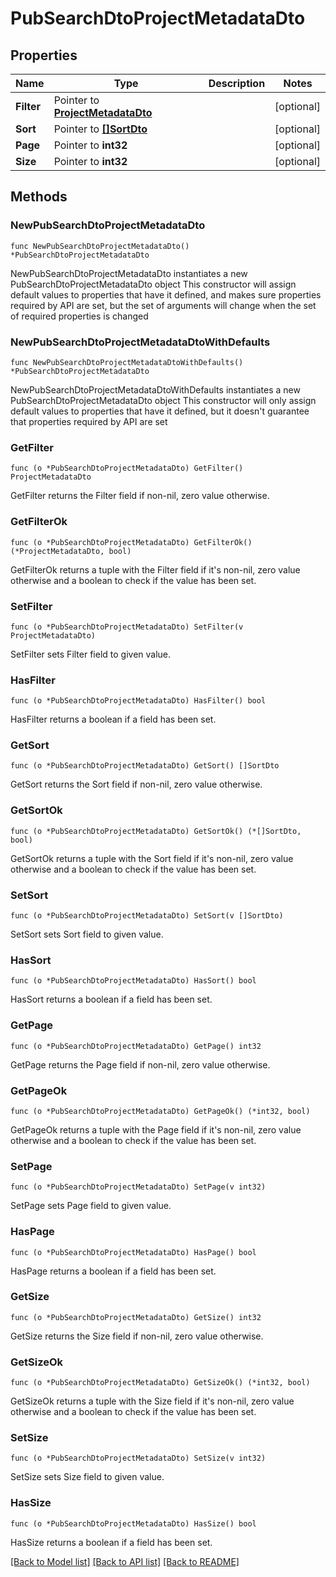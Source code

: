 # PubSearchDtoProjectMetadataDto

## Properties

Name | Type | Description | Notes
------------ | ------------- | ------------- | -------------
**Filter** | Pointer to [**ProjectMetadataDto**](ProjectMetadataDto.md) |  | [optional] 
**Sort** | Pointer to [**[]SortDto**](SortDto.md) |  | [optional] 
**Page** | Pointer to **int32** |  | [optional] 
**Size** | Pointer to **int32** |  | [optional] 

## Methods

### NewPubSearchDtoProjectMetadataDto

`func NewPubSearchDtoProjectMetadataDto() *PubSearchDtoProjectMetadataDto`

NewPubSearchDtoProjectMetadataDto instantiates a new PubSearchDtoProjectMetadataDto object
This constructor will assign default values to properties that have it defined,
and makes sure properties required by API are set, but the set of arguments
will change when the set of required properties is changed

### NewPubSearchDtoProjectMetadataDtoWithDefaults

`func NewPubSearchDtoProjectMetadataDtoWithDefaults() *PubSearchDtoProjectMetadataDto`

NewPubSearchDtoProjectMetadataDtoWithDefaults instantiates a new PubSearchDtoProjectMetadataDto object
This constructor will only assign default values to properties that have it defined,
but it doesn't guarantee that properties required by API are set

### GetFilter

`func (o *PubSearchDtoProjectMetadataDto) GetFilter() ProjectMetadataDto`

GetFilter returns the Filter field if non-nil, zero value otherwise.

### GetFilterOk

`func (o *PubSearchDtoProjectMetadataDto) GetFilterOk() (*ProjectMetadataDto, bool)`

GetFilterOk returns a tuple with the Filter field if it's non-nil, zero value otherwise
and a boolean to check if the value has been set.

### SetFilter

`func (o *PubSearchDtoProjectMetadataDto) SetFilter(v ProjectMetadataDto)`

SetFilter sets Filter field to given value.

### HasFilter

`func (o *PubSearchDtoProjectMetadataDto) HasFilter() bool`

HasFilter returns a boolean if a field has been set.

### GetSort

`func (o *PubSearchDtoProjectMetadataDto) GetSort() []SortDto`

GetSort returns the Sort field if non-nil, zero value otherwise.

### GetSortOk

`func (o *PubSearchDtoProjectMetadataDto) GetSortOk() (*[]SortDto, bool)`

GetSortOk returns a tuple with the Sort field if it's non-nil, zero value otherwise
and a boolean to check if the value has been set.

### SetSort

`func (o *PubSearchDtoProjectMetadataDto) SetSort(v []SortDto)`

SetSort sets Sort field to given value.

### HasSort

`func (o *PubSearchDtoProjectMetadataDto) HasSort() bool`

HasSort returns a boolean if a field has been set.

### GetPage

`func (o *PubSearchDtoProjectMetadataDto) GetPage() int32`

GetPage returns the Page field if non-nil, zero value otherwise.

### GetPageOk

`func (o *PubSearchDtoProjectMetadataDto) GetPageOk() (*int32, bool)`

GetPageOk returns a tuple with the Page field if it's non-nil, zero value otherwise
and a boolean to check if the value has been set.

### SetPage

`func (o *PubSearchDtoProjectMetadataDto) SetPage(v int32)`

SetPage sets Page field to given value.

### HasPage

`func (o *PubSearchDtoProjectMetadataDto) HasPage() bool`

HasPage returns a boolean if a field has been set.

### GetSize

`func (o *PubSearchDtoProjectMetadataDto) GetSize() int32`

GetSize returns the Size field if non-nil, zero value otherwise.

### GetSizeOk

`func (o *PubSearchDtoProjectMetadataDto) GetSizeOk() (*int32, bool)`

GetSizeOk returns a tuple with the Size field if it's non-nil, zero value otherwise
and a boolean to check if the value has been set.

### SetSize

`func (o *PubSearchDtoProjectMetadataDto) SetSize(v int32)`

SetSize sets Size field to given value.

### HasSize

`func (o *PubSearchDtoProjectMetadataDto) HasSize() bool`

HasSize returns a boolean if a field has been set.


[[Back to Model list]](../README.md#documentation-for-models) [[Back to API list]](../README.md#documentation-for-api-endpoints) [[Back to README]](../README.md)


